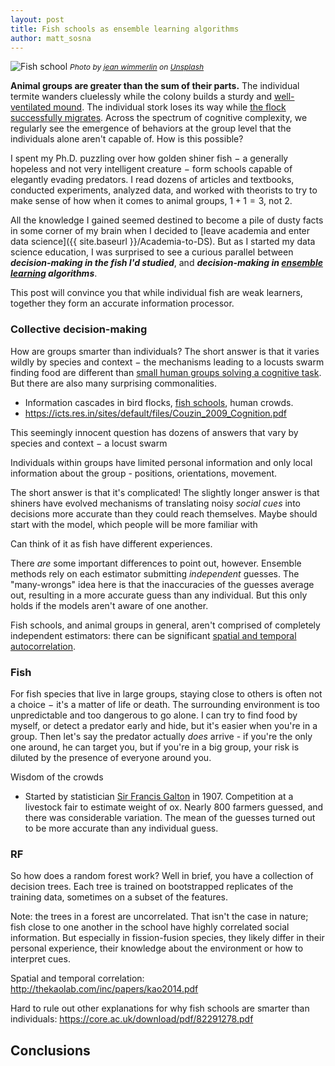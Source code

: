 ```yaml
---
layout: post
title: Fish schools as ensemble learning algorithms
author: matt_sosna
---
```

<img src="{{  site.baseurl  }}/images/theory/coll_beh/koi_shoal.jpg" alt="Fish school">
<span style="font-size: 12px"><i>Photo by <a href="https://unsplash.com/@jwimmerli">jean wimmerlin</a> on <a href="https://unsplash.com">Unsplash</a></i></span>

**Animal groups are greater than the sum of their parts.** The individual termite wanders cluelessly while the colony builds a sturdy and [well-ventilated mound](http://www.bbc.com/earth/story/20151210-why-termites-build-such-enormous-skyscrapers). The individual stork loses its way while [the flock successfully migrates](https://flightforsurvival.org/white-stork/). Across the spectrum of cognitive complexity, we regularly see the emergence of behaviors at the group level that the individuals alone aren't capable of. How is this possible?

I spent my Ph.D. puzzling over how golden shiner fish $-$ a generally hopeless and not very intelligent creature $-$ form schools capable of elegantly evading predators. I read dozens of articles and textbooks, conducted experiments, analyzed data, and worked with theorists to try to make sense of how when it comes to animal groups, $1 + 1 = 3$, not $2$.

All the knowledge I gained seemed destined to become a pile of dusty facts in some corner of my brain when I decided to [leave academia and enter data science]({{  site.baseurl  }}/Academia-to-DS). But as I started my data science education, I was surprised to see a curious parallel between _**decision-making in the fish I'd studied**_, and _**decision-making in [ensemble learning](http://www.scholarpedia.org/article/Ensemble_learning) algorithms**_.

This post will convince you that while individual fish are weak learners, together they form an accurate information processor.

### Collective decision-making
How are groups smarter than individuals? The short answer is that it varies wildly by species and context $-$ the mechanisms leading to a locusts swarm finding food are different than [small human groups solving a cognitive task](https://www.einsteinmed.org/uploadedFiles/diversity/collective-intelligence-science.pdf). But there are also many surprising commonalities.

* Information cascades in bird flocks, [fish schools](https://www.pnas.org/content/pnas/112/15/4690.full.pdf), human crowds.
* https://icts.res.in/sites/default/files/Couzin_2009_Cognition.pdf



This seemingly innocent question has dozens of answers that vary by species and context $-$ a locust swarm



Individuals within groups have limited personal information and only local information about the group - positions, orientations, movement.



The short answer is that it's complicated! The slightly longer answer is that shiners have evolved mechanisms of translating noisy *social cues* into decisions more accurate than they could reach themselves.
Maybe should start with the model, which people will be more familiar with

Can think of it as fish have different experiences.

There _are_ some important differences to point out, however. Ensemble methods rely on each estimator submitting _independent_ guesses. The "many-wrongs" idea here is that the inaccuracies of the guesses average out, resulting in a more accurate guess than any individual. But this only holds if the models aren't aware of one another.

Fish schools, and animal groups in general, aren't comprised of completely independent estimators: there can be significant [spatial and temporal autocorrelation](http://thekaolab.com/inc/papers/kao2014.pdf).


### Fish
For fish species that live in large groups, staying close to others is often not a choice $-$ it's a matter of life or death. The surrounding environment is too unpredictable and too dangerous to go alone. I can try to find food by myself, or detect a predator early and hide, but it's easier when you're in a group. Then let's say the predator actually _does_ arrive - if you're the only one around, he can target you, but if you're in a big group, your risk is diluted by the presence of everyone around you.


Wisdom of the crowds
* Started by statistician [Sir Francis Galton](https://en.wikipedia.org/wiki/Francis_Galton) in 1907. Competition at a livestock fair to estimate weight of ox. Nearly 800 farmers guessed, and there was considerable variation. The mean of the guesses turned out to be more accurate than any individual guess.


### RF
So how does a random forest work? Well in brief, you have a collection of decision trees. Each tree is trained on bootstrapped replicates of the training data, sometimes on a subset of the features.


Note: the trees in a forest are uncorrelated. That isn't the case in nature; fish close to one another in the school have highly correlated social information. But especially in fission-fusion species, they likely differ in their personal experience, their knowledge about the environment or how to interpret cues.

Spatial and temporal correlation: http://thekaolab.com/inc/papers/kao2014.pdf

Hard to rule out other explanations for why fish schools are smarter than individuals: https://core.ac.uk/download/pdf/82291278.pdf

## Conclusions
